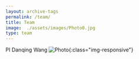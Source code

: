 ```yaml
---
layout: archive-tags
permalink: /team/
title: Team
image:  ./assets/images/Photo0.jpg
type: team
---
```


PI
Danqing Wang
![Photo](/assets/images/Photo0.png){:class="img-responsive"}


